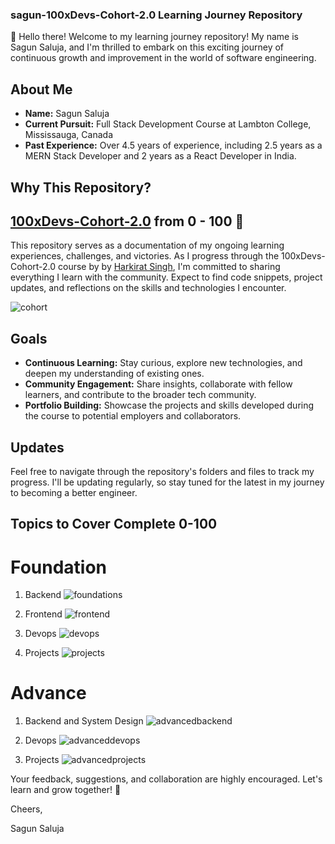 ### sagun-100xDevs-Cohort-2.0 Learning Journey Repository

👋 Hello there! Welcome to my learning journey repository! My name is Sagun Saluja, and I'm thrilled to embark on this exciting journey of continuous growth and improvement in the world of software engineering.

## About Me

- **Name:** Sagun Saluja
- **Current Pursuit:** Full Stack Development Course at Lambton College, Mississauga, Canada
- **Past Experience:** Over 4.5 years of experience, including 2.5 years as a MERN Stack Developer and 2 years as a React Developer in India.

## Why This Repository?

## [100xDevs-Cohort-2.0](https://100xdevs.com/new-courses/8-live-0-100-complete) from 0 - 100 🚀
This repository serves as a documentation of my ongoing learning experiences, challenges, and victories. As I progress through the 100xDevs-Cohort-2.0 course by by [Harkirat Singh](https://www.linkedin.com/in/kirat-li/), I'm committed to sharing everything I learn with the community. Expect to find code snippets, project updates, and reflections on the skills and technologies I encounter.

![cohort](images/cohort.png)

## Goals

- **Continuous Learning:** Stay curious, explore new technologies, and deepen my understanding of existing ones.
- **Community Engagement:** Share insights, collaborate with fellow learners, and contribute to the broader tech community.
- **Portfolio Building:** Showcase the projects and skills developed during the course to potential employers and collaborators.

## Updates

Feel free to navigate through the repository's folders and files to track my progress. I'll be updating regularly, so stay tuned for the latest in my journey to becoming a better engineer.

## Topics to Cover Complete 0-100

# Foundation

1. Backend
![foundations](images/foundations.png)

2. Frontend
![frontend](images/frontend.png)

3. Devops
![devops](images/devops.png)

4. Projects
![projects](images/projects.png)

# Advance

1. Backend and System Design
![advancedbackend](images/advancedbackend.png)

2. Devops
![advanceddevops](images/advanceddevops.png)

3. Projects
![advancedprojects](images/advancedprojects.png)

Your feedback, suggestions, and collaboration are highly encouraged. Let's learn and grow together! 🚀

Cheers,

Sagun Saluja
